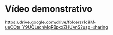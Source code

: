 # Vídeo demonstrativo

https://drive.google.com/drive/folders/1c8M-ueCOtn_Y9UQLucnMqRBpxxZHUVnS?usp=sharing
